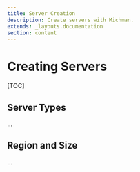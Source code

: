 ```yaml
---
title: Server Creation
description: Create servers with Michman.
extends: _layouts.documentation
section: content
---
```


# Creating Servers

[TOC]




## Server Types

...



## Region and Size

...
